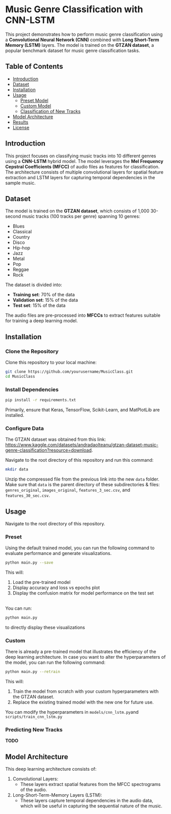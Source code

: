 # Music Genre Classification with CNN-LSTM

This project demonstrates how to perform music genre classification using a **Convolutional Neural Network (CNN)** combined with **Long Short-Term Memory (LSTM)** layers. The model is trained on the **GTZAN dataset**, a popular benchmark dataset for music genre classification tasks.

## Table of Contents

- [Introduction](#introduction)
- [Dataset](#dataset)
- [Installation](#installation)
- [Usage](#usage)
  - [Preset Model](#Preset)
  - [Custom Model](#Custom)
  - [Classification of New Tracks](#predicting-new-tracks)
- [Model Architecture](#model-architecture)
- [Results](#results)
- [License](#license)

## Introduction

This project focuses on classifying music tracks into 10 different genres using a **CNN-LSTM** hybrid model. The model leverages the **Mel Frequency Cepstral Coefficients (MFCC)** of audio files as features for classification. The architecture consists of multiple convolutional layers for spatial feature extraction and LSTM layers for capturing temporal dependencies in the sample music.

## Dataset

The model is trained on the **GTZAN dataset**, which consists of 1,000 30-second music tracks (100 tracks per genre) spanning 10 genres:
- Blues
- Classical
- Country
- Disco
- Hip-hop
- Jazz
- Metal
- Pop
- Reggae
- Rock

The dataset is divided into:
- **Training set**: 70% of the data
- **Validation set**: 15% of the data
- **Test set**: 15% of the data

The audio files are pre-processed into **MFCCs** to extract features suitable for training a deep learning model.

## Installation

### Clone the Repository
Clone this repository to your local machine:
```bash
git clone https://github.com/yourusername/MusicClass.git
cd MusicClass
```

### Install Dependencies
```bash
pip install -r requirements.txt
```
Primarily, ensure that Keras, TensorFlow, Scikit-Learn, and MatPlotLib are installed.

### Configure Data
The GTZAN dataset was obtained from this link:
https://www.kaggle.com/datasets/andradaolteanu/gtzan-dataset-music-genre-classification?resource=download.

Navigate to the root directory of this repository and run this command:
```bash
mkdir data
```

Unzip the compressed file from the previous link into the new ```data``` folder. Make sure that ```data``` is the parent directory of these subdirectories & files: ```genres_original```, ```images_original```, ```features_3_sec.csv```, and ```features_30_sec.csv```.


## Usage
Navigate to the root directory of this repository.
### Preset
Using the default trained model, you can run the following command to evaluate performance and generate visualizations. 
```bash
python main.py --save
```
This will:
1. Load the pre-trained model
2. Display accuracy and loss vs epochs plot
3. Display the confusion matrix for model performance on the test set

\
You can run:
```bash
python main.py
```
to directly display these visualizations

### Custom
There is already a pre-trained model that illustrates the efficiency of the deep learning architecture. In case you want to alter the hyperparameters of the model, you can run the following command:
```bash
python main.py --retrain
```

This will:
1. Train the model from scratch with your custom hyperparameters with the GTZAN dataset.
2. Replace the existing trained model with the new one for future use.

You can modify the hyperparameters in ```models/cnn_lstm.py```and ```scripts/train_cnn_lstm.py```

### Predicting New Tracks
**TODO**


## Model Architecture
This deep learning architecture consists of:
1. Convolutional Layers:
    * These layers extract spatial features from the MFCC spectrograms of the audio.
2. Long-Short-Term-Memory Layers (LSTM):
    * These layers capture temporal dependencies in the audio data, which will be useful in capturing the sequential nature of the music.


